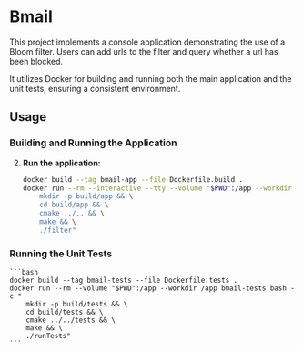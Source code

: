 # Bmail

This project implements a console application demonstrating the use of a Bloom filter.
Users can add urls to the filter and query whether a url has been blocked.

It utilizes Docker for building and running both the main application and the unit tests, ensuring a consistent environment.

## Usage

### Building and Running the Application

2.  **Run the application:**
    ```bash
    docker build --tag bmail-app --file Dockerfile.build .
    docker run --rm --interactive --tty --volume "$PWD":/app --workdir /app bmail-app bash -c "
        mkdir -p build/app && \
        cd build/app && \
        cmake ../.. && \
        make && \
        ./filter"
    ```

### Running the Unit Tests

    ```bash
    docker build --tag bmail-tests --file Dockerfile.tests .
    docker run --rm --volume "$PWD":/app --workdir /app bmail-tests bash -c "
        mkdir -p build/tests && \
        cd build/tests && \
        cmake ../../tests && \
        make && \
        ./runTests"
    ```

